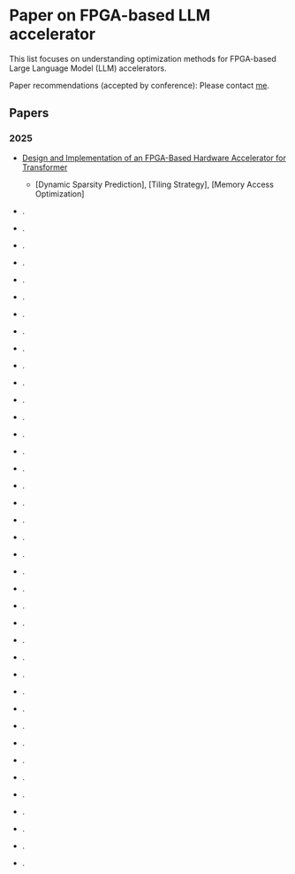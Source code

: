 # Paper on FPGA-based LLM accelerator
This list focuses on understanding optimization methods for FPGA-based Large Language Model (LLM) accelerators.   
     
Paper recommendations (accepted by conference): Please contact [me](yxue732@aucklanduni.ac.nz).  

## Papers
### 2025  
* [Design and Implementation of an FPGA-Based Hardware Accelerator for Transformer](http://arxiv.org/abs/2503.16731)
  * [Dynamic Sparsity Prediction], [Tiling Strategy], [Memory Access Optimization]


* . []()
* . []()
* . []()
* . []()
* . []()
* . []()
* . []()
* . []()
* . []()
* . []()
* . []()
* . []()
* . []()
* . []()
* . []()
* . []()
* . []()
* . []()
* . []()
* . []()
* . []()
* . []()
* . []()
* . []()
* . []()
* . []()
* . []()
* . []()
* . []()
* . []()
* . []()
* . []()
* . []()
* . []()
* . []()
* . []()
* . []()
* . []()
* . []()
  
